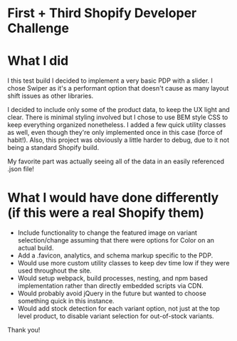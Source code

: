 # First + Third Shopify Developer Challenge
# What I did
I this test build I decided to implement a very basic PDP with a slider. I chose Swiper as it's a performant option that doesn't cause as many layout shift issues as other libraries.

I decided to include only some of the product data, to keep the UX light and clear. There is minimal styling involved but I chose to use BEM style CSS to keep everything organized nonetheless. I added a few quick utility classes as well, even though they're only implemented once in this case (force of habit!). Also, this project was obviously a little harder to debug, due to it not being a standard Shopify build.

My favorite part was actually seeing all of the data in an easily referenced .json file!

# What I would have done differently (if this were a real Shopify them)
* Include functionality to change the featured image on variant selection/change assuming that there were options for Color on an actual build.
* Add a .favicon, analytics, and schema markup specific to the PDP.
* Would use more custom utility classes to keep dev time low if they were used throughout the site.
* Would setup webpack, build processes, nesting, and npm based implementation rather than directly embedded scripts via CDN.
* Would probably avoid jQuery in the future but wanted to choose something quick in this instance.
* Would add stock detection for each variant option, not just at the top level product, to disable variant selection for out-of-stock variants.

Thank you!